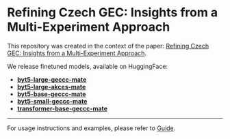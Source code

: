 # Refining Czech GEC: Insights from a Multi-Experiment Approach

This repository was created in the context of the paper: [Refining Czech GEC: Insights from a Multi-Experiment Approach](https://arxiv.org/pdf/2506.22402).

We release finetuned models, available on HuggingFace:


- [**byt5-large-geccc-mate**](https://huggingface.co/byt5-large-geccc-mate)
- [**byt5-large-akces-mate**](https://huggingface.co/byt5-large-akces-mate)
- [**byt5-base-geccc-mate**](https://huggingface.co/byt5-base-geccc-mate)
- [**byt5-small-geccc-mate**](https://huggingface.co/byt5-small-geccc-mate)
- [**transformer-base-geccc-mate**](https://huggingface.co/transformer-base-geccc-mate)

---

For usage instructions and examples, please refer to [Guide](./guide.md).